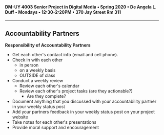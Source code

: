 #### DM-UY 4003 Senior Project in Digital Media • Spring 2020 • De Angela L. Duff • Mondays • 12:30-2:20PM • 370 Jay Street Rm 311

---
## Accountability Partners

**Responsibility of Accountability Partners**

* Get each other's contact info (email and cell phone).
* Check in with each other 
     * in person 
     * on a weekly basis 
     * OUTSIDE of class
* Conduct a weekly review
     * Review each other's calendar
     * Review each other's project tasks (are they actionable?)
        * Are they complete?
 * Document anything that you discussed with your accountability partner in your weekly status post
* Add your partners feedback in your weekly status post on your project website
* Take notes for each other's presentations
* Provide moral support and encouragement


